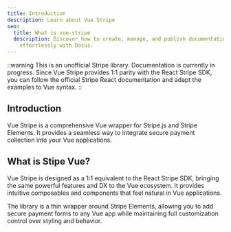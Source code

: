 ```yaml
---
title: Introduction
description: Learn about Vue Stripe
seo:
  title: What is vue-stripe
  description: Discover how to create, manage, and publish documentation
    effortlessly with Docus.
---
```


::warning
This is an unofficial Stripe library. Documentation is currently in progress. Since Vue Stripe provides 1:1 parity with the React Stripe SDK, you can follow the official Stripe React documentation and adapt the examples to Vue syntax.
::

## Introduction

Vue Stripe is a comprehensive Vue wrapper for Stripe.js and Stripe Elements. It provides a seamless way to integrate secure payment collection into your Vue applications.

## What is Stipe Vue?

Vue Stripe is designed as a 1:1 equivalent to the React Stripe SDK, bringing the same powerful features and DX to the Vue ecosystem. It provides intuitive composables and components that feel natural in Vue applications.

The library is a thin wrapper around Stripe Elements, allowing you to add secure payment forms to any Vue app while maintaining full customization control over styling and behavior.
